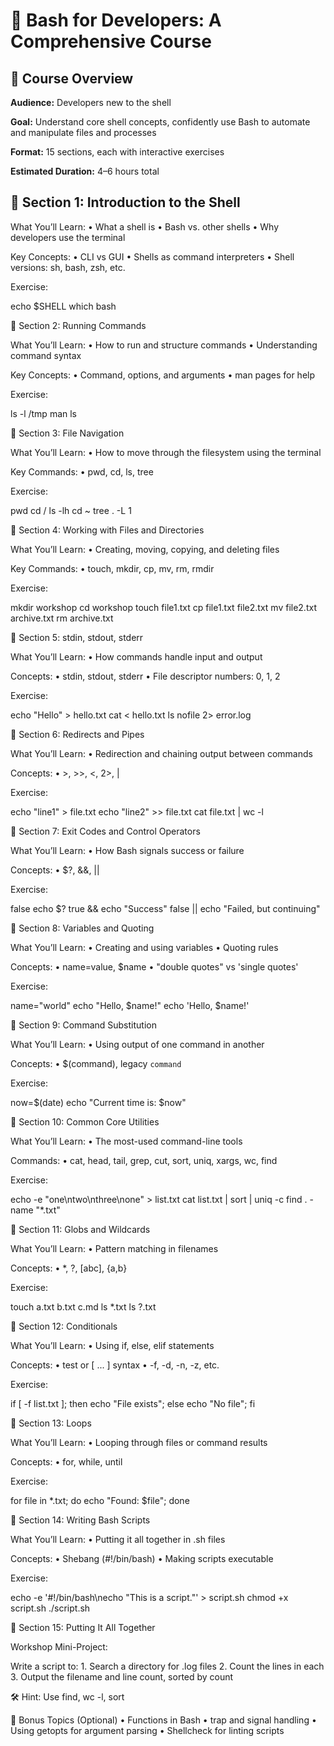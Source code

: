 # 🐚 Bash for Developers: A Comprehensive Course

## 🎯 Course Overview

**Audience:** Developers new to the shell

**Goal:** Understand core shell concepts, confidently use Bash to automate and manipulate files and processes

**Format:** 15 sections, each with interactive exercises

**Estimated Duration:** 4–6 hours total

## 🔹 Section 1: Introduction to the Shell

What You’ll Learn:
	•	What a shell is
	•	Bash vs. other shells
	•	Why developers use the terminal

Key Concepts:
	•	CLI vs GUI
	•	Shells as command interpreters
	•	Shell versions: sh, bash, zsh, etc.

Exercise:

echo $SHELL
which bash



🔹 Section 2: Running Commands

What You’ll Learn:
	•	How to run and structure commands
	•	Understanding command syntax

Key Concepts:
	•	Command, options, and arguments
	•	man pages for help

Exercise:

ls -l /tmp
man ls


🔹 Section 3: File Navigation

What You’ll Learn:
	•	How to move through the filesystem using the terminal

Key Commands:
	•	pwd, cd, ls, tree

Exercise:

pwd
cd /
ls -lh
cd ~
tree . -L 1


🔹 Section 4: Working with Files and Directories

What You’ll Learn:
	•	Creating, moving, copying, and deleting files

Key Commands:
	•	touch, mkdir, cp, mv, rm, rmdir

Exercise:

mkdir workshop
cd workshop
touch file1.txt
cp file1.txt file2.txt
mv file2.txt archive.txt
rm archive.txt


🔹 Section 5: stdin, stdout, stderr

What You’ll Learn:
	•	How commands handle input and output

Concepts:
	•	stdin, stdout, stderr
	•	File descriptor numbers: 0, 1, 2

Exercise:

echo "Hello" > hello.txt
cat < hello.txt
ls nofile 2> error.log


🔹 Section 6: Redirects and Pipes

What You’ll Learn:
	•	Redirection and chaining output between commands

Concepts:
	•	>, >>, <, 2>, |

Exercise:

echo "line1" > file.txt
echo "line2" >> file.txt
cat file.txt | wc -l


🔹 Section 7: Exit Codes and Control Operators

What You’ll Learn:
	•	How Bash signals success or failure

Concepts:
	•	$?, &&, ||

Exercise:

false
echo $?
true && echo "Success"
false || echo "Failed, but continuing"


🔹 Section 8: Variables and Quoting

What You’ll Learn:
	•	Creating and using variables
	•	Quoting rules

Concepts:
	•	name=value, $name
	•	"double quotes" vs 'single quotes'

Exercise:

name="world"
echo "Hello, $name!"
echo 'Hello, $name!'


🔹 Section 9: Command Substitution

What You’ll Learn:
	•	Using output of one command in another

Concepts:
	•	$(command), legacy `command`

Exercise:

now=$(date)
echo "Current time is: $now"


🔹 Section 10: Common Core Utilities

What You’ll Learn:
	•	The most-used command-line tools

Commands:
	•	cat, head, tail, grep, cut, sort, uniq, xargs, wc, find

Exercise:

echo -e "one\ntwo\nthree\none" > list.txt
cat list.txt | sort | uniq -c
find . -name "*.txt"


🔹 Section 11: Globs and Wildcards

What You’ll Learn:
	•	Pattern matching in filenames

Concepts:
	•	*, ?, [abc], {a,b}

Exercise:

touch a.txt b.txt c.md
ls *.txt
ls ?.txt


🔹 Section 12: Conditionals

What You’ll Learn:
	•	Using if, else, elif statements

Concepts:
	•	test or [ ... ] syntax
	•	-f, -d, -n, -z, etc.

Exercise:

if [ -f list.txt ]; then echo "File exists"; else echo "No file"; fi


🔹 Section 13: Loops

What You’ll Learn:
	•	Looping through files or command results

Concepts:
	•	for, while, until

Exercise:

for file in *.txt; do echo "Found: $file"; done


🔹 Section 14: Writing Bash Scripts

What You’ll Learn:
	•	Putting it all together in .sh files

Concepts:
	•	Shebang (#!/bin/bash)
	•	Making scripts executable

Exercise:

echo -e '#!/bin/bash\necho "This is a script."' > script.sh
chmod +x script.sh
./script.sh


🔹 Section 15: Putting It All Together

Workshop Mini-Project:

Write a script to:
	1.	Search a directory for .log files
	2.	Count the lines in each
	3.	Output the filename and line count, sorted by count

🛠️ Hint:
Use find, wc -l, sort

📘 Bonus Topics (Optional)
	•	Functions in Bash
	•	trap and signal handling
	•	Using getopts for argument parsing
	•	Shellcheck for linting scripts

